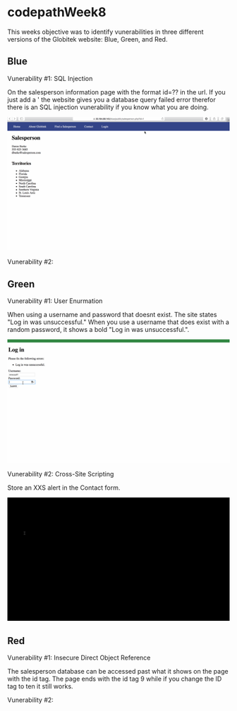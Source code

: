 # codepathWeek8
This weeks objective was to identify vunerabilities in three different versions of the Globitek website: Blue, Green, and Red.

## Blue
Vunerability #1: SQL Injection

On the salesperson information page with the format id=?? in the url. If you just add a ' the website gives you a database query failed error therefor there is an SQL injection vunerability if you know what you are doing.

![](blue_injection1.gif)

Vunerability #2:

## Green
Vunerability #1: User Enurmation

When using a username and password that doesnt exist. The site states "Log in was unsuccessful." When you use a username that does exist with a random password, it shows a bold "Log in was unsuccessful.".

![](green_injection1.gif)

Vunerability #2: Cross-Site Scripting

Store an XXS alert in the Contact form. <script>alert('test');</script>

![](green_injection2.gif)

## Red
Vunerability #1: Insecure Direct Object Reference

The salesperson database can be accessed past what it shows on the page with the id tag. The page ends with the id tag 9 while if you change the ID tag to ten it still works.

Vunerability #2: 
